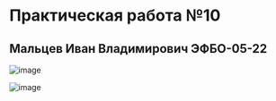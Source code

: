 #  Практическая работа №10
##  Мальцев Иван Владимирович ЭФБО-05-22

![image](https://github.com/user-attachments/assets/a7321ebd-e0fd-46d6-b2b9-8176882a35bb)

![image](https://github.com/user-attachments/assets/9208f25f-75c5-446e-9c72-a20ba81c8ee0)
